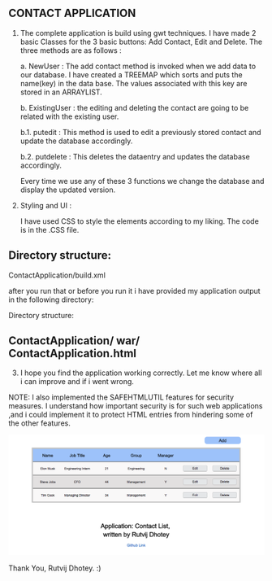 ## CONTACT APPLICATION

1. The complete application is build using gwt techniques.
	I have made 2 basic Classes for the 3 basic buttons:  Add Contact, Edit and Delete. The three methods are as follows : 

	a. NewUser : The add contact method is invoked when we add data to our database. I have created a TREEMAP which sorts and puts the name(key) in the data base. The values associated with this key are stored in an ARRAYLIST. 

	
	b. ExistingUser : the editing and deleting the contact are going to be related with the existing user.

	b.1. putedit : This method is used to edit a previously stored contact and update the database accordingly.

	b.2. putdelete : This deletes the dataentry and updates the database accordingly.

	Every time we use any of these 3 functions we change the database and display the updated version. 

2. Styling and UI : 

	I have used CSS to style the elements according to my liking. The code is in the .CSS file.



 Directory structure:
 --------------------------
ContactApplication/build.xml

after you run that or before you run it i have provided my application output in the following directory: 

Directory structure:

ContactApplication/
	war/
  ContactApplication.html
---------------------------

3. I hope you find the application working correctly. Let me know where all i can improve and if i went wrong. 

NOTE: 
I also implemented the SAFEHTMLUTIL features for security measures. I understand how important security is for such web applications ,and i could implement it to protect HTML entries from hindering some of the other features.




![Alt text](/images/Capp.png)

Thank You,
Rutvij Dhotey. :) 

